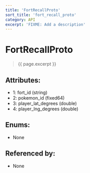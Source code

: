 ```yaml
---
title: 'FortRecallProto'
sort_title: 'fort_recall_proto'
category: API
excerpt: 'FIXME: Add a description'
---
```


[comment]: <> (THIS PART IS GENERATED - AKA DON'T EDIT THIS PART MANUALLY)

# FortRecallProto

> {{ page.excerpt }}

## Attributes:

- 1: fort_id (string)
- 2: pokemon_id (fixed64)
- 3: player_lat_degrees (double)
- 4: player_lng_degrees (double)

## Enums:

- None

## Referenced by:

- None

[comment]: <> (YOU CAN EDIT AFTER THIS)
